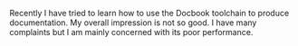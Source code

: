 Recently I have tried to learn how to use the Docbook toolchain to produce documentation. My overall impression is not so good. I have many complaints but I am mainly concerned with its poor performance.